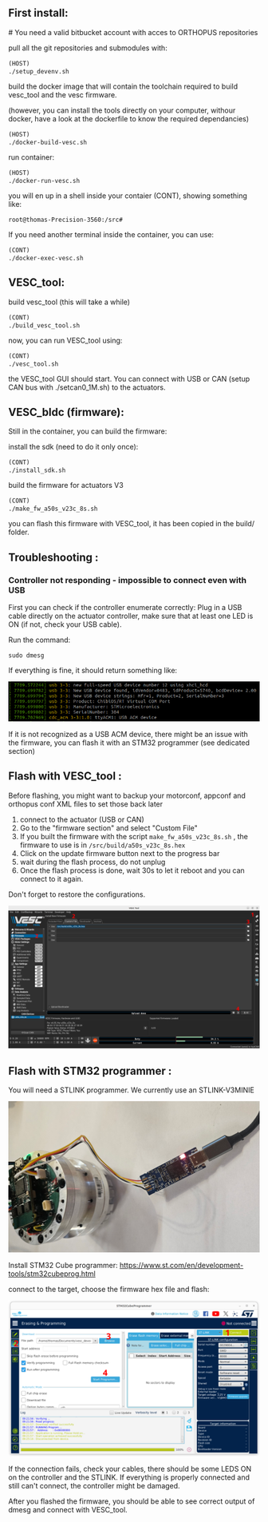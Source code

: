 
## First install:

# You need a valid bitbucket account with acces to ORTHOPUS repositories


pull all the git repositories and submodules with:
```
(HOST)
./setup_devenv.sh
```

build the docker image that will contain the toolchain required to build vesc_tool and the vesc firmware.

(however, you can install the tools directly on your computer, withour docker, have a look at the dockerfile to know the required dependancies)
```
(HOST)
./docker-build-vesc.sh
```

run container:
```
(HOST)
./docker-run-vesc.sh
```
you will en up in a shell inside your contaier (CONT), showing something like:

```
root@thomas-Precision-3560:/src#
```

If you need another terminal inside the container, you can use:

```
(CONT)
./docker-exec-vesc.sh
```

## VESC_tool:

build vesc_tool (this will take a while)

```
(CONT)
./build_vesc_tool.sh
```

now, you can run VESC_tool using:

```
(CONT)
./vesc_tool.sh
```

the VESC_tool GUI should start. You can connect with USB or CAN (setup CAN bus with ./setcan0_1M.sh) to the actuators.

## VESC_bldc (firmware):

Still in the container, you can build the firmware:

install the sdk (need to do it only once):
```
(CONT)
./install_sdk.sh
```

build the firmware for actuators V3

```
(CONT)
./make_fw_a50s_v23c_8s.sh
```

you can flash this firmware with VESC_tool, it has been copied in the build/ folder.


## Troubleshooting :

### Controller not responding - impossible to connect even with USB

First you can check if the controller enumerate correctly: Plug in a USB cable directly on the actuator controller, make sure that at least one LED is ON (if not, check your USB cable).

Run the command:
```
sudo dmesg
```

If everything is fine, it should return something like:

![](docs/dmesg.png)

If it is not recognized as a USB ACM device, there might be an issue with the firmware, you can flash it with an STM32 programmer (see dedicated section)

## Flash with VESC_tool :

Before flashing, you might want to backup your motorconf, appconf and orthopus conf XML files to set those back later

1. connect to the actuator (USB or CAN)
2. Go to the "firmware section" and select "Custom File"
3. If you built the firmware with the script `make_fw_a50s_v23c_8s.sh` , the firmware to use is in `/src/build/a50s_v23c_8s.hex`
4. Click on the update firmware button next to the progress bar
5. wait during the flash process, do not unplug
6. Once the flash process is done, wait 30s to let it reboot and you can connect to it again.

Don't forget to restore the configurations.

![](docs/flash_firmware.svg)

## Flash with STM32 programmer :

You will need a STLINK programmer. We currently use an STLINK-V3MINIE

![](docs/stlink.png)

Install STM32 Cube programmer:
https://www.st.com/en/development-tools/stm32cubeprog.html

connect to the target, choose the firmware hex file and flash:

![](docs/stm32cubeprog.svg)

If the connection fails, check your cables, there should be some LEDS ON on the controller and the STLINK. If everything is properly connected and still can't connect, the controller might be damaged.

After you flashed the firmware, you should be able to see correct output of dmesg and connect with VESC_tool.
